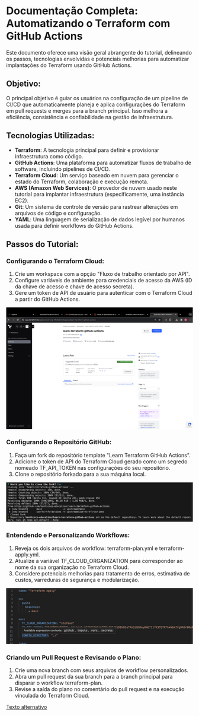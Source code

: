 # Documentação Completa: Automatizando o Terraform com GitHub Actions

Este documento oferece uma visão geral abrangente do tutorial, delineando os passos, tecnologias envolvidas e potenciais melhorias para automatizar implantações do Terraform usando GitHub Actions.

## Objetivo:
O principal objetivo é guiar os usuários na configuração de um pipeline de CI/CD que automaticamente planeja e aplica configurações do Terraform em pull requests e merges para a branch principal. Isso melhora a eficiência, consistência e confiabilidade na gestão de infraestrutura.

## Tecnologias Utilizadas:
- **Terraform**: A tecnologia principal para definir e provisionar infraestrutura como código.
- **GitHub Actions**: Uma plataforma para automatizar fluxos de trabalho de software, incluindo pipelines de CI/CD.
- **Terraform Cloud**: Um serviço baseado em nuvem para gerenciar o estado do Terraform, colaboração e execução remota.
- **AWS (Amazon Web Services)**: O provedor de nuvem usado neste tutorial para implantar infraestrutura (especificamente, uma instância EC2).
- **Git**: Um sistema de controle de versão para rastrear alterações em arquivos de código e configuração.
- **YAML**: Uma linguagem de serialização de dados legível por humanos usada para definir workflows do GitHub Actions.



## Passos do Tutorial:
### Configurando o Terraform Cloud:
1. Crie um workspace com a opção "Fluxo de trabalho orientado por API".
2. Configure variáveis de ambiente para credenciais de acesso da AWS (ID da chave de acesso e chave de acesso secreta).
3. Gere um token de API de usuário para autenticar com o Terraform Cloud a partir do GitHub Actions.

![Texto alternativo](./Utils/1.png "Título da Imagem")


### Configurando o Repositório GitHub:
1. Faça um fork do repositório template "Learn Terraform GitHub Actions".
2. Adicione o token de API do Terraform Cloud gerado como um segredo nomeado TF_API_TOKEN nas configurações do seu repositório.
3. Clone o repositório forkado para a sua máquina local.

![Texto alternativo](./Utils/2.png "Título da Imagem")


### Entendendo e Personalizando Workflows:
1. Reveja os dois arquivos de workflow: terraform-plan.yml e terraform-apply.yml.
2. Atualize a variável TF_CLOUD_ORGANIZATION para corresponder ao nome da sua organização no Terraform Cloud.
3. Considere potenciais melhorias para tratamento de erros, estimativa de custos, varreduras de segurança e modularização.

![Texto alternativo](./Utils/3.png "Título da Imagem")


### Criando um Pull Request e Revisando o Plano:
1. Crie uma nova branch com seus arquivos de workflow personalizados.
2. Abra um pull request da sua branch para a branch principal para disparar o workflow terraform-plan.
3. Revise a saída do plano no comentário do pull request e na execução vinculada do Terraform Cloud.

[Texto alternativo](./Utils/4.png "Título da Imagem")



